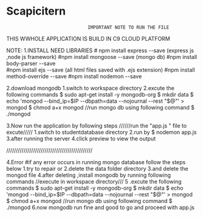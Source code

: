 # Scapicitern
                                  IMPORTANT NOTE TO RUN THE FILE
                                  
   THIS WWHOLE APPLICATION IS BUILD IN C9 CLOUD PLATFORM
   
   NOTE:
      1.INSTALL NEED LIBRARIES
          # npm install express --save (express js ,node js framework)
          #npm install mongoose --save (mongo db)
          #npm install body-parser  --save  
          #npm install ejs --save (all html files saved with .ejs extension)
          #npm install method-override --save 
          #npm install nodemon --save
          
   2.download mongodb
         1.switch to workspace directory
         2.excute the following commands
                 $ sudo apt-get install -y mongodb-org
                 $ mkdir data
                 $ echo 'mongod --bind_ip=$IP --dbpath=data --nojournal --rest "$@"' > mongod
                 $ chmod a+x mongod
           //run mongo db using following command
                 $ ./mongod
                 
   3.Now run the application by following steps
          //////run the "app.js " file to excute/////
          1.switch to studentdatabase directory
          2.run by $ nodemon app.js
          3.after running the server
          4.click preview to view the output
          
  /////////////////////////////////////////////
  
  4.Error
      #if any error occurs in running mongo database follow the steps below
          1.try to repair
                  or
           2.delete the data folder directory
           3.and delete the mongod file
           4.after deleting ,install mongodb by running following commands
               //execute in workspace directory///
           5 .excute the following commands
                 $ sudo apt-get install -y mongodb-org
                 $ mkdir data
                 $ echo 'mongod --bind_ip=$IP --dbpath=data --nojournal --rest "$@"' > mongod
                 $ chmod a+x mongod
           //run mongo db using following command
                 $ ./mongod
              6.now mongodb run fine and good to go and proceed with app.js
              
          
    
 
